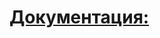 # [Документация:](https://codingburgas-my.sharepoint.com/:w:/g/personal/kkdinev20_codingburgas_bg/EaCiQej-tVdJtomNUb1WmVgBvzxe5wRxEsKvIxipXCFXXA?e=TplQsW)